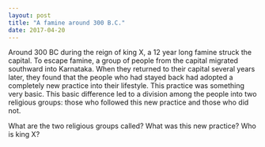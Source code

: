 ```yaml
---
layout: post
title: "A famine around 300 B.C."
date: 2017-04-20
---
```



Around 300 BC during the reign of king X, a 12 year long famine struck the capital. To escape famine, a group of people from the capital migrated southward into Karnataka. When they returned to their capital several years later, they found that the people who had stayed back had adopted a completely new practice into their lifestyle. This practice was something very basic. This basic difference led to a division among the people into two religious groups: those who followed this new practice and those who did not.

What are the two religious groups called? What was this new practice? Who is king X?
